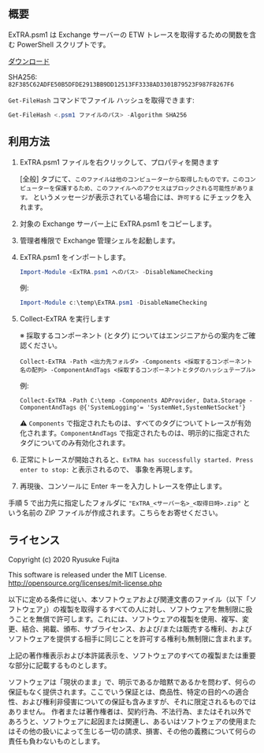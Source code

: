 ## 概要
ExTRA.psm1 は Exchange サーバーの ETW トレースを取得するための関数を含む PowerShell スクリプトです。

[ダウンロード](https://github.com/jpmessaging/ExTRA/releases/download/v2024-12-11/ExTRA.psm1)

SHA256: `82F385C62ADFE50B5DFDE2913BB9DD12513FF3338AD3301B79523F987F8267F6`

`Get-FileHash` コマンドでファイル ハッシュを取得できます:

  ```PowerShell
  Get-FileHash <.psm1 ファイルのパス> -Algorithm SHA256
  ```

## 利用方法


1. ExTRA.psm1 ファイルを右クリックして、プロパティを開きます

   [全般] タブにて、`このファイルは他のコンピューターから取得したものです。このコンピューターを保護するため、このファイルへのアクセスはブロックされる可能性があります。` というメッセージが表示されている場合には、`許可する` にチェックを入れます。

2. 対象の Exchange サーバー上に ExTRA.psm1 をコピーします。
3. 管理者権限で Exchange 管理シェルを起動します。
4. ExTRA.psm1 をインポートします。

    ```PowerShell
    Import-Module <ExTRA.psm1 へのパス> -DisableNameChecking
    ```

    例:
    ```PowerShell
    Import-Module c:\temp\ExTRA.psm1 -DisableNameChecking
    ```

5. Collect-ExTRA を実行します

    ※ 採取するコンポーネント (とタグ) についてはエンジニアからの案内をご確認ください。

    ```
    Collect-ExTRA -Path <出力先フォルダ> -Components <採取するコンポーネント名の配列> -ComponentAndTags <採取するコンポーネントとタグのハッシュテーブル>
    ```

    例:
    ```
    Collect-ExTRA -Path C:\temp -Components ADProvider, Data.Storage -ComponentAndTags @{'SystemLogging'= 'SystemNet,SystemNetSocket'}
    ```

    ⚠️ `Components` で指定されたものは、すべてのタグについてトレースが有効化されます。`ComponentAndTags` で指定されたものは、明示的に指定されたタグについてのみ有効化されます。

6. 正常にトレースが開始されると、`ExTRA has successfully started. Press enter to stop:` と表示されるので、 事象を再現します。
7. 再現後、コンソールに Enter キーを入力しトレースを停止します。


手順 5 で出力先に指定したフォルダに `"ExTRA_<サーバー名>_<取得日時>.zip"` という名前の ZIP ファイルが作成されます。こちらをお寄せください。

## ライセンス
Copyright (c) 2020 Ryusuke Fujita

This software is released under the MIT License.  
http://opensource.org/licenses/mit-license.php

以下に定める条件に従い、本ソフトウェアおよび関連文書のファイル（以下「ソフトウェア」）の複製を取得するすべての人に対し、ソフトウェアを無制限に扱うことを無償で許可します。これには、ソフトウェアの複製を使用、複写、変更、結合、掲載、頒布、サブライセンス、および/または販売する権利、およびソフトウェアを提供する相手に同じことを許可する権利も無制限に含まれます。

上記の著作権表示および本許諾表示を、ソフトウェアのすべての複製または重要な部分に記載するものとします。

ソフトウェアは「現状のまま」で、明示であるか暗黙であるかを問わず、何らの保証もなく提供されます。ここでいう保証とは、商品性、特定の目的への適合性、および権利非侵害についての保証も含みますが、それに限定されるものではありません。 作者または著作権者は、契約行為、不法行為、またはそれ以外であろうと、ソフトウェアに起因または関連し、あるいはソフトウェアの使用またはその他の扱いによって生じる一切の請求、損害、その他の義務について何らの責任も負わないものとします。